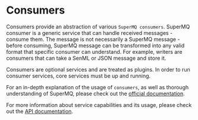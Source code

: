# Consumers

Consumers provide an abstraction of various `SuperMQ consumers`.
SuperMQ consumer is a generic service that can handle received messages - consume them.
The message is not necessarily a SuperMQ message - before consuming, SuperMQ message can
be transformed into any valid format that specific consumer can understand. For example,
writers are consumers that can take a SenML or JSON message and store it.

Consumers are optional services and are treated as plugins. In order to
run consumer services, core services must be up and running.

For an in-depth explanation of the usage of `consumers`, as well as thorough
understanding of SuperMQ, please check out the [official documentation][doc].

For more information about service capabilities and its usage, please check out
the [API documentation](https://docs.api.magistrala.abstractmachines.fr/?urls.primaryName=consumers-notifiers-openapi.yml).

[doc]: https://docs.supermq.abstractmachines.fr
